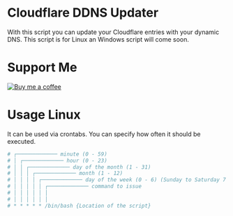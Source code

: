 # Cloudflare DDNS Updater

With this script you can update your Cloudflare entries with your dynamic DNS.
This script is for Linux an Windows script will come soon.

# Support Me
[![Buy me a coffee](https://user-images.githubusercontent.com/31509082/147411719-b037b419-c79a-489a-98c9-9b2b66bbdcc7.png)](https://ko-fi.com/imakaze)

# Usage Linux
It can be used via crontabs. You can specify how often it should be executed.

```bash
# ┌───────────── minute (0 - 59)
# │ ┌───────────── hour (0 - 23)
# │ │ ┌───────────── day of the month (1 - 31)
# │ │ │ ┌───────────── month (1 - 12)
# │ │ │ │ ┌───────────── day of the week (0 - 6) (Sunday to Saturday 7 is also Sunday on some systems)
# │ │ │ │ │ ┌───────────── command to issue                               
# │ │ │ │ │ │
# │ │ │ │ │ │
# * * * * * /bin/bash {Location of the script}
```
